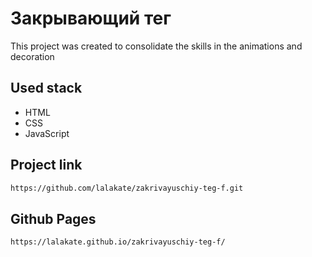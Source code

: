 # Закрывающий тег

This project was created to consolidate the skills in the animations and decoration

## Used stack
- HTML
- CSS
- JavaScript

## Project link
```bash
https://github.com/lalakate/zakrivayuschiy-teg-f.git
```

## Github Pages
```bash
https://lalakate.github.io/zakrivayuschiy-teg-f/
```

